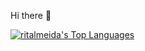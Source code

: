 Hi there 👋

[![ritalmeida's Top Languages](https://github-readme-stats-git-masterrstaa-rickstaa.vercel.app/api/top-langs/?username=ritalmeida&theme=dracula)](https://github.com/ritalmeida/github-readme-stats)

